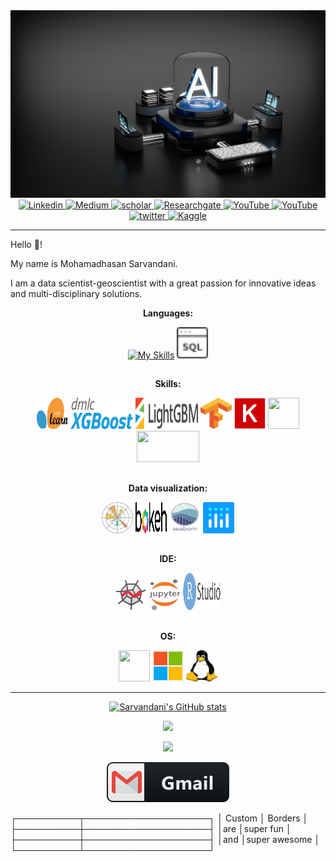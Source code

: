 
  <div align="center">
  
  <img src="AI.jpeg" width="600" height="300">
  
  </div>
 
<div align="center">
  
 <a href="https://www.linkedin.com/in/mohamadhasan-sarvandani/">
  <img
    alt="Linkedin"
    src="https://img.shields.io/badge/linkedin-0077B5?logo=linkedin&logoColor=white&style=for-the-badge"
  />
</a>

   <a href="https://medium.com/@mohamadhasan.sarvandani">
  <img
    alt="Medium"
    src="https://img.shields.io/badge/Medium-12100E?style=for-the-badge&logo=medium&logoColor=white"
  />
</a>

  
  <a href="https://scholar.google.com/citations?user=6FDuIJMAAAAJ&hl=en">
  <img
    alt="scholar"
    src="https://img.shields.io/badge/Google_Scholar-4285F4?style=for-the-badge&logo=google-scholar&logoColor=white"
  />
</a>

<a href="https://www.researchgate.net/profile/Mohamadhasan-Sarvandani">
  <img
    alt="Researchgate"
    src="https://img.shields.io/badge/Researchgate-3DDC84?style=for-the-badge&logo=researchgate&logoColor=white"
  />
</a>
  

<a href="https://www.pinterest.com/Mohamadhasan_Sarvandani/">
  <img
    alt="YouTube"
    src="https://img.shields.io/badge/Pinterest-FF0000?style=for-the-badge&logo=Pinterest&logoColor=black"
  />
</a>



<a href="https://www.youtube.com/@MohamadhasanSarvandani/featured">
  <img
    alt="YouTube"
    src="https://img.shields.io/badge/YouTube-FF0000?style=for-the-badge&logo=youtube&logoColor=black"
  />
</a>

  <a href="https://twitter.com/M_Sarvandani">
  <img
    alt="twitter"
    src="https://img.shields.io/badge/Twitter-1DA1F2?style=for-the-badge&logo=twitter&logoColor=white"
  />
</a>
  
  
  <a href="https://www.kaggle.com/sarvandani">
  <img
    alt="Kaggle"
    src="https://img.shields.io/badge/Kaggle-20BEFF?style=for-the-badge&logo=Kaggle&logoColor=white"
  />
</a>
  
</div>
 














------------------


 Hello :wave:!

My name is Mohamadhasan Sarvandani.

I am a data scientist-geoscientist with a great passion for innovative ideas and multi-disciplinary solutions.  

<div align="center">
  
**Languages:**

[![My Skills](https://skillicons.dev/icons?i=py,matlab,r&theme=light)](https://skillicons.dev)
<img src='https://github.com/Sarvandani/Data_science_logos/blob/main/sql-language.svg' width="50" height="50"> 

</div>

<div align="center">
  
##
  
**Skills:**

<img src='https://github.com/Sarvandani/Data_science_logos/blob/main/Scikit_learn.svg' width="50" height="50"> 
<img src='https://github.com/Sarvandani/Data_science_logos/blob/main/XGBoost_logo.png' width="100" height="50"> 
<img src='https://github.com/Sarvandani/Data_science_logos/blob/main/LightGBM.svg' width="100" height="50"> 

<img src='https://github.com/Sarvandani/Data_science_logos/blob/main/Tensorflow.svg' width="50" height="50"> 
<img src='https://github.com/Sarvandani/Data_science_logos/blob/main/Keras.svg' width="50" height="50"> 
<img src='https://upload.wikimedia.org/wikipedia/commons/0/0a/MySQL_textlogo.svg' width="50" height="50"> 
<img src='https://upload.wikimedia.org/wikipedia/commons/5/51/Google_Cloud_logo.svg' width="100" height="50"> 

</div>

<div align="center">
  
##

**Data visualization:**


<img src='https://github.com/Sarvandani/Data_science_logos/blob/main/Matplotlib_icon.svg' width="50" height="50"> 
<img src='https://github.com/Sarvandani/Data_science_logos/blob/main/bokeh.svg' width="50" height="50"> 
<img src='https://github.com/Sarvandani/Data_science_logos/blob/main/seaborn.svg' width="50" height="50"> 
<img src='https://github.com/Sarvandani/Data_science_logos/blob/main/plot_ly-icon.svg' width="50" height="50"> 

##

**IDE:**


<img src='https://github.com/Sarvandani/Data_science_logos/blob/main/spyder.svg' width="50" height="50">  
<img src='https://github.com/Sarvandani/Data_science_logos/blob/main/Jupyter_logo.svg' width="50" height="50">  
<img src='https://github.com/Sarvandani/Data_science_logos/blob/main/RStudio_logo.svg' width="60" height="60">

##

**OS:**


<img src='https://upload.wikimedia.org/wikipedia/commons/a/ab/Icon-Mac.svg' width="50" height="50">  
<img src='https://github.com/Sarvandani/Data_science_logos/blob/main/Microsoft.svg' width="50" height="50"> 
<img src='https://github.com/Sarvandani/Data_science_logos/blob/main/linux.svg' width="50" height="50"> 

</div>



<div align="center">

--------------



[![Sarvandani's GitHub stats](https://github-readme-stats.vercel.app/api?username=Sarvandani&theme=radical)](https://github.com/Sarvandani)



  
  
  ![](https://github.com/Sarvandani/gif_terminal/blob/main/terminal.gif)

  
  
  
 ![](https://komarev.com/ghpvc/?username=Sarvandani&style=for-the-badge)
  
  
  <a href="mailto:mohamadian.sarvandani@gmail.com">
    <img 
         alt="Gmail"
         src="https://github.com/MikeCodesDotNET/ColoredBadges/blob/master/svg/social/gmail.svg" 
         style="vertical-align:top margin:6px 4px"
/>
</a>
  
</div>


┌──────────┬────────────────────┐
│  Custom  │      Borders       │
├──────────┼────────────────────┤
│are       │super fun           │
├──────────┼────────────────────┤
│and       │super awesome       │
└──────────┴────────────────────┘




